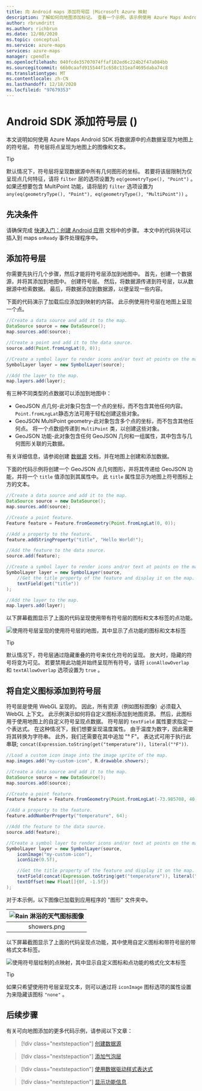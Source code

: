 ```yaml
---
title: 向 Android maps 添加符号层 |Microsoft Azure 映射
description: 了解如何向地图添加标记。 查看一个示例，该示例使用 Azure Maps Android SDK 添加一个符号层，其中包含来自数据源的基于点的数据。
author: rbrundritt
ms.author: richbrun
ms.date: 12/08/2020
ms.topic: conceptual
ms.service: azure-maps
services: azure-maps
manager: cpendle
ms.openlocfilehash: 040fcde35707074ffaf102ed6c224b2f47a084bb
ms.sourcegitcommit: 66b0caafd915544f1c658c131eaf4695daba74c8
ms.translationtype: MT
ms.contentlocale: zh-CN
ms.lasthandoff: 12/18/2020
ms.locfileid: "97679353"
---
```

# <a name="add-a-symbol-layer-android-sdk"></a>Android SDK 添加符号层 () 

本文说明如何使用 Azure Maps Android SDK 将数据源中的点数据呈现为地图上的符号层。 符号层将点呈现为地图上的图像和文本。

> [!TIP]
> 默认情况下，符号层将呈现数据源中所有几何图形的坐标。 若要将该层限制为仅呈现点几何特征，请将 `filter` 层的选项设置为 `eq(geometryType(), "Point")` 。 如果还想要包含 MultiPoint 功能，请将层的 `filter` 选项设置为 `any(eq(geometryType(), "Point"), eq(geometryType(), "MultiPoint"))` 。

## <a name="prerequisites"></a>先决条件

请确保完成 [快速入门：创建 Android 应用](quick-android-map.md) 文档中的步骤。 本文中的代码块可以插入到 maps `onReady` 事件处理程序中。

## <a name="add-a-symbol-layer"></a>添加符号层

你需要先执行几个步骤，然后才能将符号层添加到地图中。 首先，创建一个数据源，并将其添加到地图中。 创建符号层。 然后，将数据源传递到符号层，以从数据源中检索数据。 最后，将数据添加到数据源，以便呈现一些内容。

下面的代码演示了加载后应添加到映射的内容。 此示例使用符号层在地图上呈现一个点。

```java
//Create a data source and add it to the map.
DataSource source = new DataSource();
map.sources.add(source);

//Create a point and add it to the data source.
source.add(Point.fromLngLat(0, 0));

//Create a symbol layer to render icons and/or text at points on the map.
SymbolLayer layer = new SymbolLayer(source);

//Add the layer to the map.
map.layers.add(layer);
```

有三种不同类型的点数据可以添加到地图中：

- GeoJSON 点几何-此对象只包含一个点的坐标，而不包含其他任何内容。 `Point.fromLngLat`静态方法可用于轻松创建这些对象。
- GeoJSON MultiPoint geometry-此对象包含多个点的坐标，而不包含其他任何点。 将一个点数组传递到 `MultiPoint` 类，以创建这些对象。
- GeoJSON 功能-此对象包含任何 GeoJSON 几何和一组属性，其中包含与几何图形关联的元数据。

有关详细信息，请参阅创建 [数据源](create-data-source-android-sdk.md) 文档，并在地图上创建和添加数据。

下面的代码示例将创建一个 GeoJSON 点几何图形，并将其传递给 GeoJSON 功能，并将一个 `title` 值添加到其属性中。 此 `title` 属性显示为地图上符号图标上方的文本。

```java
//Create a data source and add it to the map.
DataSource source = new DataSource();
map.sources.add(source);

//Create a point feature.
Feature feature = Feature.fromGeometry(Point.fromLngLat(0, 0));

//Add a property to the feature.
feature.addStringProperty("title", "Hello World!");

//Add the feature to the data source.
source.add(feature);

//Create a symbol layer to render icons and/or text at points on the map.
SymbolLayer layer = new SymbolLayer(source, 
    //Get the title property of the feature and display it on the map.
    textField(get("title"))
);

//Add the layer to the map.
map.layers.add(layer);
```

以下屏幕截图显示了上面的代码呈现使用带有符号层的图标和文本标签的点功能。

![使用符号层呈现的使用符号层的地图，其中显示了点功能的图标和文本标签](media/how-to-add-symbol-to-android-map/android-map-pin.png)

> [!TIP]
> 默认情况下，符号层通过隐藏重叠的符号来优化符号的呈现。 放大时，隐藏的符号将变为可见。 若要禁用此功能并始终呈现所有符号，请将 `iconAllowOverlap` 和 `textAllowOverlap` 选项设置为 `true` 。

## <a name="add-a-custom-icon-to-a-symbol-layer"></a>将自定义图标添加到符号层

符号层是使用 WebGL 呈现的。 因此，所有资源（例如图标图像）必须载入 WebGL 上下文。 此示例演示如何将自定义图标添加到地图资源。 然后，此图标用于使用地图上的自定义符号呈现点数据。 符号层的 `textField` 属性要求指定一个表达式。 在这种情况下，我们想要呈现温度属性。 由于温度为数字，因此需要将其转换为字符串。 此外，我们还需要在其中追加 "° F"。 表达式可用于执行此串联; `concat(Expression.toString(get("temperature")), literal("°F"))`.

```java
//Load a custom icon image into the image sprite of the map.
map.images.add("my-custom-icon", R.drawable.showers);

//Create a data source and add it to the map.
DataSource source = new DataSource();
map.sources.add(source);

//Create a point feature.
Feature feature = Feature.fromGeometry(Point.fromLngLat(-73.985708, 40.75773));

//Add a property to the feature.
feature.addNumberProperty("temperature", 64);

//Add the feature to the data source.
source.add(feature);

//Create a symbol layer to render icons and/or text at points on the map.
SymbolLayer layer = new SymbolLayer(source,
    iconImage("my-custom-icon"),
    iconSize(0.5f),

    //Get the title property of the feature and display it on the map.
    textField(concat(Expression.toString(get("temperature")), literal("°F"))),
    textOffset(new Float[]{0f, -1.5f})
);
```

对于本示例，以下图像已加载到应用程序的 "图形" 文件夹中。

| ![Rain 淋浴的天气图标图像](media/how-to-add-symbol-to-android-map/showers.png)|
|:-----------------------------------------------------------------------:|
| showers.png                                                  |

以下屏幕截图显示了上面的代码呈现点功能，其中使用自定义图标和带符号层的带格式文本标签。

![使用符号层绘制的点映射，其中显示自定义图标和点功能的格式化文本标签](media/how-to-add-symbol-to-android-map/android-custom-symbol-layer.png)

> [!TIP]
> 如果只希望使用符号层呈现文本，则可以通过将 `iconImage` 图标选项的属性设置为来隐藏该图标 `"none"` 。

## <a name="next-steps"></a>后续步骤

有关可向地图添加的更多代码示例，请参阅以下文章：

> [!div class="nextstepaction"]
> [创建数据源](create-data-source-android-sdk.md)

> [!div class="nextstepaction"]
> [添加气泡层](map-add-bubble-layer-android.md)

> [!div class="nextstepaction"]
> [使用数据驱动样式表达式](data-driven-style-expressions-android-sdk.md)

> [!div class="nextstepaction"]
> [显示功能信息](display-feature-information-android.md)
